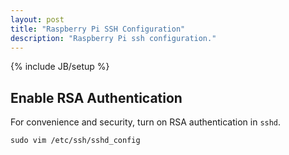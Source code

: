 ```yaml
---
layout: post
title: "Raspberry Pi SSH Configuration"
description: "Raspberry Pi ssh configuration."
---
```

{% include JB/setup %}

## Enable RSA Authentication

For convenience and security, turn on RSA authentication in `sshd`.

    sudo vim /etc/ssh/sshd_config 
